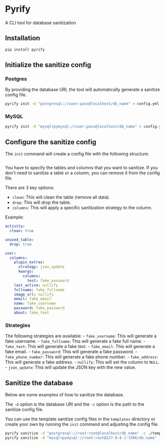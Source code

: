 # Pyrify

A CLI tool for database sanitization

## Installation

```bash
pip install pyrify
```

## Initialize the sanitize config

### Postgres

By providing the database URI, the tool will automatically generate a sanitize config file.

```sh
pyrify init -d "postgresql://user:pass@localhost/db_name" > config.yml
```

### MySQL

```sh
pyrify init -d "mysql+pymysql://user:pass@localhost/db_name" > config.yml
```

## Configure the sanitize config

The `init` command will create a config file with the following structure:

```yaml
```

You have to specify the tables and columns that you want to sanitize. If you 
don't need to sanitize a table or a column, you can remove it from the config file.

There are 3 key options:

- `clean`: This will clean the table (remove all data).
- `drop`: This will drop the table.
- `columns`: This will apply a specific sanitization strategy to the column.

Example:

```yaml
activity:
  clean: true

unused_table:
  drop: true

user:
  columns:
    plugin_extras:
      strategy: json_update
      kwargs:
        columns:
          test: fake_password
    last_active: nullify
    fullname: fake_fullname
    image_url: nullify
    email: fake_email
    name: fake_username
    password: fake_password
    about: fake_text

```

### Strategies

The following strategies are available:
    - `fake_username`: This will generate a fake username.
    - `fake_fullname`: This will generate a fake full name.
    - `fake_text`: This will generate a fake text.
    - `fake_email`: This will generate a fake email.
    - `fake_password`: This will generate a fake password.
    - `fake_phone_number`: This will generate a fake phone number.
    - `fake_address`: This will generate a fake address.
    - `nullify`: This will set the column to `NULL`.
    - `json_update`: This will update the JSON key with the new value.

## Sanitize the database

Below are some examples of how to sanitize the database.

The `-d` option is the database URI and the `-c` option is the path to the sanitize config file.

You can use the template sanitize config files in the `templates` directory or create your own by running the `init` command
and adjusting the config file.

```sh
pyrify sanitize -d "postgresql://root:root@localhost/db_name" -c ./templates/ckan_211.yml
pyrify sanitize -d "mysql+pymysql://root:root@127.0.0.1:3306/db_name" -c ./templates/drupal_10.yml
```

